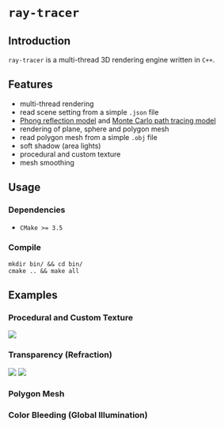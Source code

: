 # `ray-tracer`

## Introduction

`ray-tracer` is a multi-thread 3D rendering engine written in `C++`.

## Features
* multi-thread rendering
* read scene setting from a simple `.json` file
* [Phong reflection model](http://en.wikipedia.org/wiki/Phong_reflection_model) and [Monte Carlo path tracing model](http://en.wikipedia.org/wiki/Path_tracing)
* rendering of plane, sphere and polygon mesh
* read polygon mesh from a simple `.obj` file
* soft shadow (area lights)
* procedural and custom texture
* mesh smoothing

## Usage

### Dependencies
* `CMake >= 3.5`

### Compile
```
mkdir bin/ && cd bin/
cmake .. && make all
```
## Examples

### Procedural and Custom Texture
![](https://raw.githubusercontent.com/zhijian-liu/ray-tracer/master/images/texture.ppm?token=AFg7pVeGzE6vHhxvi03-9AaBNGDHQwH1ks5Y7I-fwA%3D%3D)

### Transparency (Refraction)
![](https://raw.githubusercontent.com/zhijian-liu/ray-tracer/master/images/transparency.ppm?token=AFg7pUHTkBg7N22VosFDAC0Y5MFnflzjks5Y7I-4wA%3D%3D)
![](https://raw.githubusercontent.com/zhijian-liu/ray-tracer/master/images/refraction.ppm?token=AFg7pdFSghDaS4idWkg84B3numM0SBF0ks5Y7I_rwA%3D%3D)

### Polygon Mesh

### Color Bleeding (Global Illumination)


